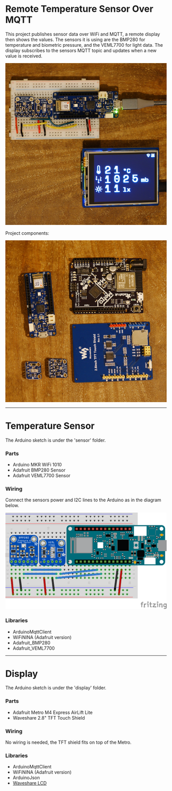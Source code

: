 # Remote Temperature Sensor Over MQTT

This project publishes sensor data over WiFi and MQTT, a remote display then shows the values.
The sensors it is using are the BMP280 for temperature and biometric pressure, and the VEML7700 for light data.
The display subscribes to the sensors MQTT topic and updates when a new value is received.


![Project running](images/running.jpg)

Project components:

![Project components](images/parts.jpg)

---

Temperature Sensor
==================

The Arduino sketch is under the 'sensor' folder.

### Parts

* Arduino MKR WiFi 1010
* Adafruit BMP280 Sensor
* Adafruit VEML7700 Sensor

### Wiring

Connect the sensors power and I2C lines to the Arduino as in the diagram below.

![Sensor wiring](images/tempsensor_bb.png)


### Libraries

* ArduinoMqttClient
* WiFiNINA (Adafruit version)
* Adafruit_BMP280
* Adafruit_VEML7700


---

Display
=======

The Arduino sketch is under the 'display' folder.

### Parts

* Adafruit Metro M4 Express AirLift Lite
* Waveshare 2.8" TFT Touch Shield

### Wiring

No wiring is needed, the TFT shield fits on top of the Metro.

### Libraries

* ArduinoMqttClient
* WiFiNINA (Adafruit version)
* ArduinoJson
* [Waveshare LCD](https://www.waveshare.com/wiki/2.8inch_TFT_Touch_Shield)
